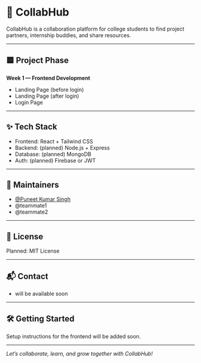 # 🚀 CollabHub

CollabHub is a collaboration platform for college students to find project partners, internship buddies, and share resources.

---

## 🟦 Project Phase

**Week 1 — Frontend Development**

- Landing Page (before login)
- Landing Page (after login)
- Login Page

---

## ✨ Tech Stack

- Frontend: React + Tailwind CSS
- Backend: (planned) Node.js + Express
- Database: (planned) MongoDB
- Auth: (planned) Firebase or JWT

---

## 👥 Maintainers

- [@Puneet Kumar Singh](https://github.com/PuneetJadoun)
- @teammate1
- @teammate2

---

## 📄 License

Planned: MIT License

---

## 📬 Contact

- will be available soon

---

## 🛠️ Getting Started

Setup instructions for the frontend will be added soon.

---

*Let’s collaborate, learn, and grow together with CollabHub!*
